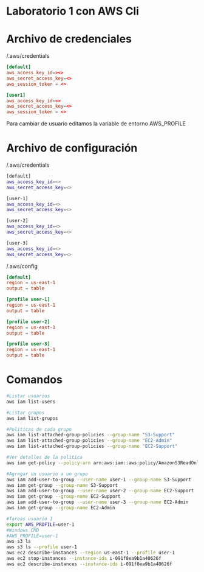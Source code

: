 # Laboratorio 1 con AWS Cli

# Archivo de credenciales

<ruta de usuario>/.aws/credentials

```toml
[default]
aws_access_key_id=><>
aws_secret_access_key=<>
aws_session_token = <>

[user1]
aws_access_key_id=<>
aws_secret_access_key=<>
aws_session_token = <>
```

Para cambiar de usuario editamos la variable de entorno AWS_PROFILE

# Archivo de configuración

<ruta de usuario>/.aws/credentials

```bash
[default]
aws_access_key_id=<>
aws_secret_access_key=<>

[user-1]
aws_access_key_id=<>
aws_secret_access_key=<>

[user-2]
aws_access_key_id=<>
aws_secret_access_key=<>

[user-3]
aws_access_key_id=<>
aws_secret_access_key=<>

```

<ruta de usuario>/.aws/config

```toml
[default]
region = us-east-1
output = table

[profile user-1]
region = us-east-1
output = table

[profile user-2]
region = us-east-1
output = table

[profile user-3]
region = us-east-1
output = table
```

# Comandos

```bash
#Listar usuarios
aws iam list-users

#Listar grupos
aws iam list-grupos

#Politicas de cada grupo
aws iam list-attached-group-policies --group-name "S3-Support"
aws iam list-attached-group-policies --group-name "EC2-Admin"
aws iam list-attached-group-policies --group-name "EC2-Support"

#Ver detalles de la politica
aws iam get-policy --policy-arn arn:aws:iam::aws:policy/AmazonS3ReadOnlyAccess

#Agregar un usuario a un grupo
aws iam add-user-to-group --user-name user-1 --group-name S3-Support
aws iam get-group --group-name S3-Support
aws iam add-user-to-group --user-name user-2 --group-name EC2-Support
aws iam get-group --group-name EC2-Support
aws iam add-user-to-group --user-name user-3 --group-name EC2-Admin
aws iam get-group --group-name EC2-Admin

#Tareas usuario 1
export AWS_PROFILE=user-1
#Windows CMD
#AWS_PROFILE=user-1
aws s3 ls
aws s3 ls --profile user-1
aws ec2 describe-instances --region us-east-1 --profile user-1
aws ec2 stop-instances --instance-ids i-091f8ea9b1a40626f
aws ec2 describe-instances --instance-ids i-091f8ea9b1a40626f
```
